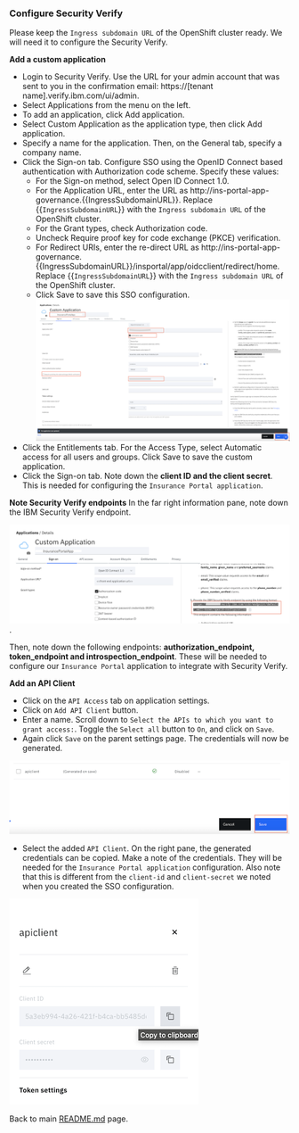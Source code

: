 ### Configure Security Verify

Please keep the `Ingress subdomain URL` of the OpenShift cluster ready. We will need it to configure the Security Verify.

**Add a custom application**
- Login to Security Verify. Use the URL for your admin account that was sent to you in the confirmation email: https://[tenant name].verify.ibm.com/ui/admin.
- Select Applications from the menu on the left.
- To add an application, click Add application.
- Select Custom Application as the application type, then click Add application.
- Specify a name for the application. Then, on the General tab, specify a company name.
- Click the Sign-on tab. Configure SSO using the OpenID Connect based authentication with Authorization code scheme. Specify these values:
  - For the Sign-on method, select Open ID Connect 1.0.
  - For the Application URL, enter the URL as http://ins-portal-app-governance.{{IngressSubdomainURL}}. Replace {{`IngressSubdomainURL`}} with the `Ingress subdomain URL` of the OpenShift cluster. 
  - For the Grant types, check Authorization code.
  - Uncheck Require proof key for code exchange (PKCE) verification.
  - For Redirect URIs, enter the re-direct URL as http://ins-portal-app-governance.{{IngressSubdomainURL}}/insportal/app/oidcclient/redirect/home. Replace {{`IngressSubdomainURL`}} with the `Ingress subdomain URL` of the OpenShift cluster.
  - Click Save to save this SSO configuration.
![Configure SSO](./images/configure-sso.png)
- Click the Entitlements tab. For the Access Type, select Automatic access for all users and groups. Click Save to save the custom application.
- Click the Sign-on tab. Note down the **client ID and the client secret**. This is needed for configuring the `Insurance Portal application`.

**Note Security Verify endpoints**
In the far right information pane, note down the IBM Security Verify endpoint.

![Note endpoint](./images/note-endpoint.png).

Then, note down the following endpoints: **authorization_endpoint, token_endpoint and introspection_endpoint**. These will be needed to configure our `Insurance Portal` application to integrate with Security Verify.

**Add an API Client**
- Click on the `API Access` tab on application settings.
- Click on `Add API Client` button.
- Enter a name. Scroll down to `Select the APIs to which you want to grant access:`. Toggle the `Select all` button to `On`, and click on `Save`.
- Again click `Save` on the parent settings page. The credentials will now be generated.

![Save API Client](./images/save-api-client.png)
- Select the added `API Client`. On the right pane, the generated credentials can be copied. Make a note of the credentials. They will be needed for the `Insurance Portal application` configuration. Also note that this is different from the `client-id` and `client-secret` we noted when you created the SSO configuration. 

![Note API Client credentials](./images/note-api-client-credentials.png)

Back to main [README.md](README.md#3-configure-security-verify) page.
